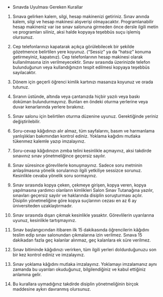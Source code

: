 * Sınavda Uyulması Gereken Kurallar

1.	Sınava gelirken kalem, silgi, hesap makinenizi getiriniz. Sınav anında kalem, silgi ve hesap makinesi alışverişi olmayacaktır. Programlanabilir hesap makineniz var ise sınav salonuna girmeden önce dersle ilgili metin ve programları siliniz, aksi halde kopyaya teşebbüs suçu işlemiş olursunuz.

2.	Cep telefonlarınızı kapatarak açıkça görülebilecek bir şekilde gözetmence belirtilen yere koyunuz. (“Sessiz” ya da “hatsız” konuma getirmeyiniz, kapatınız). Cep telefonlarının hesap makinesi olarak kullanılmasına izin verilmeyecektir.  Sınav sırasında üzerinizde telefon bulunduğunun veya kullandığınızın tespit edilmesi kopyaya teşebbüs sayılacaktır. 

3.	Dönem için geçerli öğrenci kimlik kartınızı masanıza koyunuz ve orada tutunuz.

4.	Sıranın üstünde, altında veya çantanızda hiçbir yazılı veya baskı doküman bulundurmayınız. Bunları en öndeki oturma yerlerine veya duvar kenarlarında yerlere bırakınız.

5.	Sınav salonu için belirtilen oturma düzenine uyunuz. Gerektiğinde yeriniz değiştirilebilir.

6.	Soru-cevap kâğıdınızı alır almaz, tüm sayfalarını, basım ve harmanlama yanlışlıkları bakımından kontrol ediniz. Yoklama kağıdını mutlaka tükenmez kalemle yazıp imzalayınız.

7.	Soru-cevap kâğıdınızın zımba telini kesinlikle açmayınız, aksi takdirde sınavınız sınav yönetmeliğince geçersiz sayılır.

8.	Sınav süresince görevlilerle konuşmayınız. Sadece soru metninin anlaşılmasına yönelik sorularınızı ilgili yetkiliye sessizce sorunuz. Kesinlikle cevaba yönelik soru sormayınız.

9.	Sınav sırasında kopya çeken, çekmeye girişen, kopya veren, kopya yapılmasına yardımcı olanların kimlikleri Salon Sınav Tutanağına yazılır, sınavları geçersiz sayılır ve haklarında disiplin soruşturması açılır. Disiplin yönetmeliğine göre kopya suçlarının cezası en az 6 ay üniversiteden uzaklaştırmadır.

10.	Sınav sırasında dışarı çıkmak kesinlikle yasaktır. Görevlilerin uyarılarına uyunuz, kesinlikle tartışmayınız. 

11.	Sınav başlangıcından itibaren ilk 15 dakikasında öğrencilerin kâğıdını teslim edip sınav salonundan çıkmalarına izin verilmez. Sınava 15 dakikadan fazla geç kalanlar alınmaz, geç kalanlara ek süre verilmez. 

12.	Sınav bitiminde kâğıdınızı verirken, tüm ilgili yerleri doldurduğunuzu son bir kez kontrol ediniz ve imzalayınız.

13.	Sınav yoklama kâğıdını mutlaka imzalayınız. Yoklamayı imzalamanız aynı zamanda bu uyarıları okuduğunuz, bilgilendiğiniz ve kabul ettiğiniz anlamına gelir.

14.	Bu kurallara uymadığınız takdirde disiplin yönetmeliğinin birçok maddesine aykırı davranmış olursunuz.

